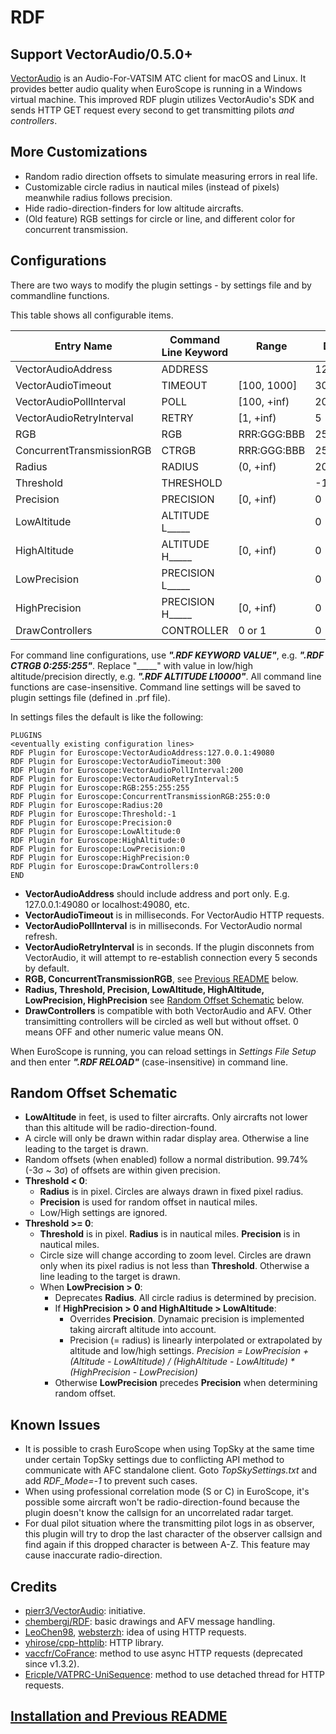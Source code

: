 # RDF

## Support VectorAudio/0.5.0+

[VectorAudio](https://github.com/pierr3/VectorAudio) is an Audio-For-VATSIM ATC client for macOS and Linux. It provides better audio quality when EuroScope is running in a Windows virtual machine. This improved RDF plugin utilizes VectorAudio's SDK and sends HTTP GET request every second to get transmitting pilots *and controllers*.

## More Customizations

+ Random radio direction offsets to simulate measuring errors in real life.
+ Customizable circle radius in nautical miles (instead of pixels) meanwhile radius follows precision.
+ Hide radio-direction-finders for low altitude aircrafts.
+ (Old feature) RGB settings for circle or line, and different color for concurrent transmission.

## Configurations

There are two ways to modify the plugin settings - by settings file and by commandline functions.

This table shows all configurable items.

|Entry Name|Command Line Keyword|Range|Default Value|
|-|-|-|-|
|VectorAudioAddress|ADDRESS||127.0.0.1:49080|
|VectorAudioTimeout|TIMEOUT|[100, 1000]|300|
|VectorAudioPollInterval|POLL|[100, +inf)|200|
|VectorAudioRetryInterval|RETRY|[1, +inf)|5|
|RGB|RGB|RRR:GGG:BBB|255:255:255|
|ConcurrentTransmissionRGB|CTRGB|RRR:GGG:BBB|255:0:0|
|Radius|RADIUS|(0, +inf)|20|
|Threshold|THRESHOLD||-1|
|Precision|PRECISION|[0, +inf)|0|
|LowAltitude|ALTITUDE L_____||0|
|HighAltitude|ALTITUDE H_____|[0, +inf)|0|
|LowPrecision|PRECISION L_____||0|
|HighPrecision|PRECISION H_____|[0, +inf)|0|
|DrawControllers|CONTROLLER|0 or 1|0|

For command line configurations, use ***".RDF KEYWORD VALUE"***, e.g. ***".RDF CTRGB 0:255:255"***. Replace "_____" with value in low/high altitude/precision directly, e.g. ***".RDF ALTITUDE L10000"***. All command line functions are case-insensitive. Command line settings will be saved to plugin settings file (defined in .prf file).

In settings files the default is like the following:

```text
PLUGINS
<eventually existing configuration lines>
RDF Plugin for Euroscope:VectorAudioAddress:127.0.0.1:49080
RDF Plugin for Euroscope:VectorAudioTimeout:300
RDF Plugin for Euroscope:VectorAudioPollInterval:200
RDF Plugin for Euroscope:VectorAudioRetryInterval:5
RDF Plugin for Euroscope:RGB:255:255:255
RDF Plugin for Euroscope:ConcurrentTransmissionRGB:255:0:0
RDF Plugin for Euroscope:Radius:20
RDF Plugin for Euroscope:Threshold:-1
RDF Plugin for Euroscope:Precision:0
RDF Plugin for Euroscope:LowAltitude:0
RDF Plugin for Euroscope:HighAltitude:0
RDF Plugin for Euroscope:LowPrecision:0
RDF Plugin for Euroscope:HighPrecision:0
RDF Plugin for Euroscope:DrawControllers:0
END
```

+ **VectorAudioAddress** should include address and port only. E.g. 127.0.0.1:49080 or localhost:49080, etc.
+ **VectorAudioTimeout** is in milliseconds. For VectorAudio HTTP requests.
+ **VectorAudioPollInterval** is in milliseconds. For VectorAudio normal refresh.
+ **VectorAudioRetryInterval** is in seconds. If the plugin disconnets from VectorAudio, it will attempt to re-establish connection every 5 seconds by default.
+ **RGB, ConcurrentTransmissionRGB**, see [Previous README](#installation-and-previous-readme) below.
+ **Radius, Threshold, Precision, LowAltitude, HighAltitude, LowPrecision, HighPrecision** see [Random Offset Schematic](#random-offset-schematic) below.
+ **DrawControllers** is compatible with both VectorAudio and AFV. Other transimitting controllers will be circled as well but without offset. 0 means OFF and other numeric value means ON.

When EuroScope is running, you can reload settings in *Settings File Setup* and then enter ***".RDF RELOAD"*** (case-insensitive) in command line.

## Random Offset Schematic

+ **LowAltitude** in feet, is used to filter aircrafts. Only aircrafts not lower than this altitude will be radio-direction-found.
+ A circle will only be drawn within radar display area. Otherwise a line leading to the target is drawn.
+ Random offsets (when enabled) follow a normal distribution. 99.74% (-3σ ~ 3σ) of offsets are within given precision.
+ **Threshold < 0**:
  + **Radius** is in pixel. Circles are always drawn in fixed pixel radius.
  + **Precision** is used for random offset in nautical miles.
  + Low/High settings are ignored.
+ **Threshold >= 0**:
  + **Threshold** is in pixel. **Radius** is in nautical miles. **Precision** is in nautical miles.
  + Circle size will change according to zoom level. Circles are drawn only when its pixel radius is not less than **Threshold**. Otherwise a line leading to the target is drawn.
  + When **LowPrecision > 0**:
    + Deprecates **Radius**. All circle radius is determined by precision.
    + If **HighPrecision > 0 and HighAltitude > LowAltitude**:
      + Overrides **Precision**. Dynamaic precision is implemented taking aircraft altitude into account.
      + Precision (= radius) is linearly interpolated or extrapolated by altitude and low/high settings. *Precision = LowPrecision + (Altitude - LowAltitude) / (HighAltitude - LowAltitude) \* (HighPrecision - LowPrecision)*
    + Otherwise **LowPrecision** precedes **Precision** when determining random offset.

## Known Issues

+ It is possible to crash EuroScope when using TopSky at the same time under certain TopSky settings due to conflicting API method to communicate with AFC standalone client. Goto *TopSkySettings.txt* and add *RDF_Mode=-1* to prevent such cases.
+ When using professional correlation mode (S or C) in EuroScope, it's possible some aircraft won't be radio-direction-found because the plugin doesn't know the callsign for an uncorrelated radar target.
+ For dual pilot situation where the transmitting pilot logs in as observer, this plugin will try to drop the last character of the observer callsign and find again if this dropped character is between A-Z. This feature may cause inaccurate radio-direction.

## Credits

+ [pierr3/VectorAudio](https://github.com/pierr3/VectorAudio): initiative.
+ [chembergj/RDF](https://github.com/chembergj/RDF): basic drawings and AFV message handling.
+ [LeoChen98](https://github.com/LeoChen98), [websterzh](https://github.com/websterzh): idea of using HTTP requests.
+ [yhirose/cpp-httplib](https://github.com/yhirose/cpp-httplib): HTTP library.
+ [vaccfr/CoFrance](https://github.com/vaccfr/CoFrance): method to use async HTTP requests (deprecated since v1.3.2).
+ [Ericple/VATPRC-UniSequence](https://github.com/Ericple/VATPRC-UniSequence): method to use detached thread for HTTP requests.

## [Installation and Previous README](https://github.com/chembergj/RDF#rdf)
